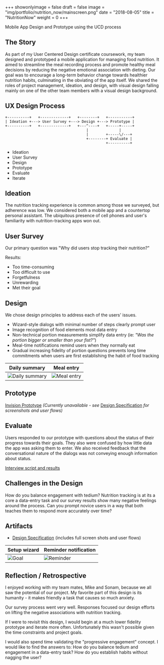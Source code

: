 +++
showonlyimage = false
draft = false
image = "img/portfolio/nutrition_now/mainscreen.png"
date = "2018-08-05"
title = "NutritionNow"
weight = 0
+++

Mobile App Design and Prototype using the UCD process

<!--more-->

## The Story

As part of my User Centered Design certificate coursework, my team designed and prototyped a mobile application for managing food nutrition. It aimed to streamline the meal recording process and promote healthy meal decisions by reducing the negative emotional association with dieting. Our goal was to encourage a long-term behavior change towards healthier nutrition habits, culminating in the obviating of the app itself. We shared the roles of project management, ideation, and design, with visual design falling mainly on one of the other team members with a visual design background.

## UX Design Process

```
+----------+   +-------------+   +--------+   +-----------+
| Ideation +---> User Survey +---> Design +---> Prototype |
+----------+   +-------------+   +---^----+   +-----+-----+
                                     |              |
                                     |        +-----\/---+
                                     +--------+ Evaluate |
                                              +----------+

```
- Ideation
- User Survey
- Design
- Prototype
- Evaluate
- Iterate

## Ideation

The nutrition tracking experience is common among those we surveyed, but adherence was low. We considered both a mobile app and a countertop personal assistant. The ubiquitous presence of cell phones and user's familiarity with nutrition-tracking apps won out.

<!--
P3 - Ideation & Sketching.pdf
-->

## User Survey

Our primary question was "Why did users stop tracking their nutrition?"

Results:

- Too time-consuming
- Too difficult to use
- Forgetfulness
- Unrewarding
- Met their goal

## Design

We chose design principles to address each of the users' issues.

- Wizard-style dialogs with minimal number of steps clearly prompt user
- Image recognition of food elements most data entry
- Non-technical portion measurements simplify data entry (ie: _"Was the portion bigger or smaller than your fist?"_)
- Meal-time notifications remind users when they normally eat
- Gradual increasing fidelity of portion questions prevents long time commitments when users are first establishing the habit of food tracking

Daily summary             | Meal entry
--------------------------| ----------------------
![Daily summary][sketch2] | ![Meal entry][sketch4]

[sketch2]: /img/portfolio/nutrition_now/sketch2_sm.jpg "Daily summary sketch"
[sketch4]: /img/portfolio/nutrition_now/sketch4_sm.jpg "Meal entry"

## Prototype

[Invision Prototype](https://invis.io/C3EMVM72N) _(Currently unavailable - see_ [Design Specification](/img/portfolio/nutrition_now/design_specifications.pdf) _for screenshots and user flows)_

## Evaluate

Users responded to our prototype with questions about the status of their progress towards their goals. They also were confused by how little data the app was asking them to enter. We also received feedback that the conversational nature of the dialogs was not conveying enough information about status.

[Interview script and results](/img/portfolio/nutrition_now/Prototype_and_Evaluation.pdf)

## Challenges in the Design

How do you balance engagement with tedium? Nutrition tracking is at its a core a data-entry task and our survey results show many negative feelings around the process. Can you prompt novice users in a way that both teaches them to respond more accurately over time?

## Artifacts
- [Design Specification](/img/portfolio/nutrition_now/design_specifications.pdf) (includes full screen shots and user flows)

Setup wizard  | Reminder notification     
--------------|---------------------------
![Goal][goal] | ![Reminder][lockscreen]   

[lockscreen]: /img/portfolio/nutrition_now/lockscreen_sm.png
[goal]: /img/portfolio/nutrition_now/goal_sm.png

## Reflection / Retrospective

I enjoyed working with my team mates, Mike and Sonam, because we all saw the potential of our project. My favorite part of this design is its humanity - it makes friendly a task that causes so much anxiety.

Our survey process went very well. Responses focused our design efforts on lifting the negative associations with nutrition tracking.

If I were to revisit this design, I would begin at a much lower fidelity prototype and iterate more often. Unfortunately this wasn't possible given the time constraints and project goals.

I would also spend time validating the "progressive engagement" concept. I would like to find the answers to: How do you balance tedium and engagement in a data-entry task? How do you establish habits without nagging the user?
